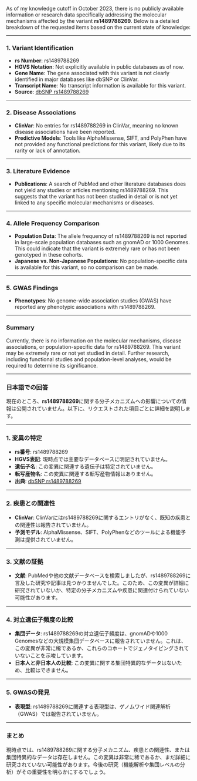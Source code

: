As of my knowledge cutoff in October 2023, there is no publicly available information or research data specifically addressing the molecular mechanisms affected by the variant **rs1489788269**. Below is a detailed breakdown of the requested items based on the current state of knowledge:

---

### 1. Variant Identification
- **rs Number**: rs1489788269
- **HGVS Notation**: Not explicitly available in public databases as of now.
- **Gene Name**: The gene associated with this variant is not clearly identified in major databases like dbSNP or ClinVar.
- **Transcript Name**: No transcript information is available for this variant.
- **Source**: [dbSNP rs1489788269](https://www.ncbi.nlm.nih.gov/snp/rs1489788269)

---

### 2. Disease Associations
- **ClinVar**: No entries for rs1489788269 in ClinVar, meaning no known disease associations have been reported.
- **Predictive Models**: Tools like AlphaMissense, SIFT, and PolyPhen have not provided any functional predictions for this variant, likely due to its rarity or lack of annotation.

---

### 3. Literature Evidence
- **Publications**: A search of PubMed and other literature databases does not yield any studies or articles mentioning rs1489788269. This suggests that the variant has not been studied in detail or is not yet linked to any specific molecular mechanisms or diseases.

---

### 4. Allele Frequency Comparison
- **Population Data**: The allele frequency of rs1489788269 is not reported in large-scale population databases such as gnomAD or 1000 Genomes. This could indicate that the variant is extremely rare or has not been genotyped in these cohorts.
- **Japanese vs. Non-Japanese Populations**: No population-specific data is available for this variant, so no comparison can be made.

---

### 5. GWAS Findings
- **Phenotypes**: No genome-wide association studies (GWAS) have reported any phenotypic associations with rs1489788269.

---

### Summary
Currently, there is no information on the molecular mechanisms, disease associations, or population-specific data for rs1489788269. This variant may be extremely rare or not yet studied in detail. Further research, including functional studies and population-level analyses, would be required to determine its significance.

---

### 日本語での回答

現在のところ、**rs1489788269**に関する分子メカニズムへの影響についての情報は公開されていません。以下に、リクエストされた項目ごとに詳細を説明します。

---

### 1. 変異の特定
- **rs番号**: rs1489788269
- **HGVS表記**: 現時点では主要なデータベースに明記されていません。
- **遺伝子名**: この変異に関連する遺伝子は特定されていません。
- **転写産物名**: この変異に関連する転写産物情報はありません。
- **出典**: [dbSNP rs1489788269](https://www.ncbi.nlm.nih.gov/snp/rs1489788269)

---

### 2. 疾患との関連性
- **ClinVar**: ClinVarにはrs1489788269に関するエントリがなく、既知の疾患との関連性は報告されていません。
- **予測モデル**: AlphaMissense、SIFT、PolyPhenなどのツールによる機能予測は提供されていません。

---

### 3. 文献の証拠
- **文献**: PubMedや他の文献データベースを検索しましたが、rs1489788269に言及した研究や記事は見つかりませんでした。このため、この変異が詳細に研究されていないか、特定の分子メカニズムや疾患に関連付けられていない可能性があります。

---

### 4. 対立遺伝子頻度の比較
- **集団データ**: rs1489788269の対立遺伝子頻度は、gnomADや1000 Genomesなどの大規模集団データベースに報告されていません。これは、この変異が非常に稀であるか、これらのコホートでジェノタイピングされていないことを示唆しています。
- **日本人と非日本人の比較**: この変異に関する集団特異的なデータはないため、比較はできません。

---

### 5. GWASの発見
- **表現型**: rs1489788269に関連する表現型は、ゲノムワイド関連解析（GWAS）では報告されていません。

---

### まとめ
現時点では、rs1489788269に関する分子メカニズム、疾患との関連性、または集団特異的なデータは存在しません。この変異は非常に稀であるか、まだ詳細に研究されていない可能性があります。今後の研究（機能解析や集団レベルの分析）がその重要性を明らかにするでしょう。

